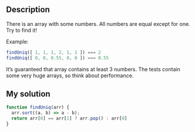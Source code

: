 ## Description

There is an array with some numbers. All numbers are equal except for one. Try to find it!

Example:
```js
findUniq([ 1, 1, 1, 2, 1, 1 ]) === 2
findUniq([ 0, 0, 0.55, 0, 0 ]) === 0.55
```

It’s guaranteed that array contains at least 3 numbers.
The tests contain some very huge arrays, so think about performance.

## My solution

```js
function findUniq(arr) {
  arr.sort((a, b) => a - b);
  return arr[0] == arr[1] ? arr.pop() : arr[0]
}
```